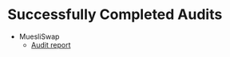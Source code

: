 # Successfully Completed Audits
- MuesliSwap
  - [Audit report](https://github.com/mlabs-haskell/muesliswap-audit-public/blob/master/MuesliSwap-audit-report.pdf) 
